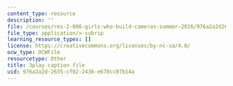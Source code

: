 ```yaml
---
content_type: resource
description: ''
file: /courses/res-2-006-girls-who-build-cameras-summer-2016/976a2a2d2635cf022436e670cc07b14a_fp7wylcPRKM.srt
file_type: application/x-subrip
learning_resource_types: []
license: https://creativecommons.org/licenses/by-nc-sa/4.0/
ocw_type: OCWFile
resourcetype: Other
title: 3play caption file
uid: 976a2a2d-2635-cf02-2436-e670cc07b14a
---
```

